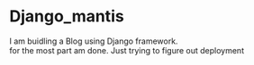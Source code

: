 # Django_mantis
I am buidling a Blog using Django framework.<br> for the most part am done. Just trying to figure out deployment

